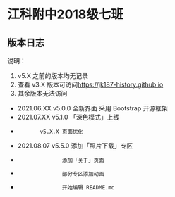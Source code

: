 # 江科附中2018级七班
## 版本日志
说明：
1. v5.X 之前的版本均无记录
2. 查看 v3.X 版本可访问<https://jk187-history.github.io>
3. 其余版本无法访问

* 2021.06.XX v5.0.0 全新界面 采用 Bootstrap 开源框架
* 2021.07.XX v5.1.0 「深色模式」上线
*            v5.X.X 页面优化 
* 2021.08.07 v5.5.0 添加「照片下载」专区
*                   添加「关于」页面
*                   部分专区添加动画
*                   开始编辑 README.md
